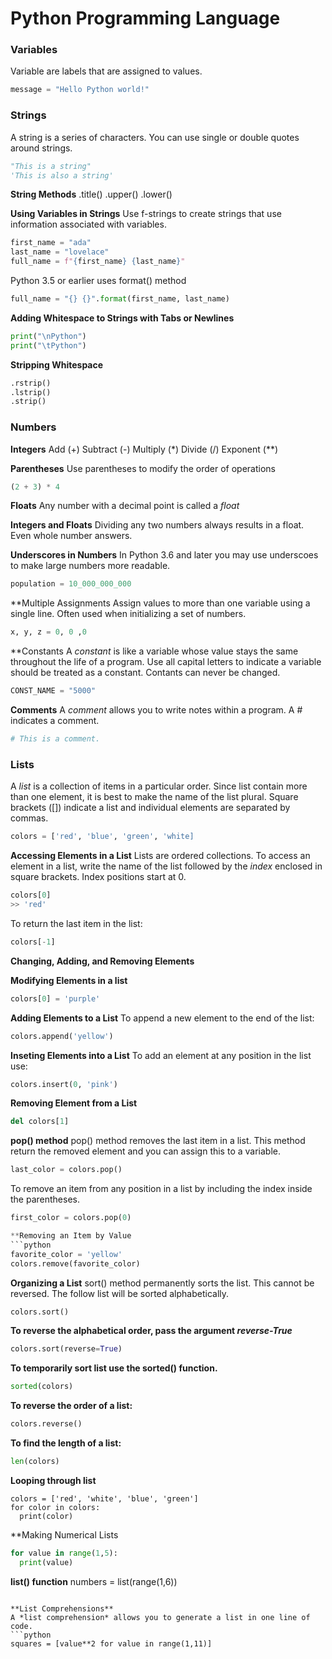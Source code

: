 # Python Programming Language

### Variables
Variable are labels that are assigned to values.

```python
message = "Hello Python world!"
```

### Strings
A string is a series of characters. You can use single or double quotes around strings.

```python
"This is a string"
'This is also a string'
```

**String Methods**
.title()
.upper()
.lower()

**Using Variables in Strings**
Use f-strings to create strings that use information associated with variables.

```python
first_name = "ada"
last_name = "lovelace"
full_name = f"{first_name} {last_name}"
```

Python 3.5 or earlier uses format() method
```python
full_name = "{} {}".format(first_name, last_name)
```

**Adding Whitespace to Strings with Tabs or Newlines**

```python
print("\nPython")
print("\tPython")
```

**Stripping Whitespace**

```python
.rstrip()
.lstrip()
.strip()
```

### Numbers

**Integers**
Add (+)
Subtract (-)
Multiply (*)
Divide (/)
Exponent (**)

**Parentheses**
Use parentheses to modify the order of operations
```python
(2 + 3) * 4
```

**Floats**
Any number with a decimal point is called a *float*

**Integers and Floats**
Dividing any two numbers always results in a float. Even whole number answers.

**Underscores in Numbers**
In Python 3.6 and later you may use underscoes to make large numbers more readable. 

```python
population = 10_000_000_000
```

**Multiple Assignments
Assign values to more than one variable using a single line. Often used when initializing a set of numbers.
```python
x, y, z = 0, 0 ,0
```

**Constants
A *constant* is like a variable whose value stays the same throughout the life of a program. Use all capital letters to indicate a variable should be treated as a constant. Contants can never be changed.
```python
CONST_NAME = "5000"
```

**Comments**
A *comment* allows you to write notes within a program. A # indicates a comment. 
```python
# This is a comment.
```

### Lists

A *list* is a collection of items in a particular order. Since list contain more than one element, it is best to make the name of the list plural. Square brackets ([]) indicate a list and individual elements are separated by commas.

```python
colors = ['red', 'blue', 'green', 'white]
```

**Accessing Elements in a List**
Lists are ordered collections. To access an element in a list, write the name of the list followed by the *index* enclosed in square brackets. 
Index positions start at 0.

```python
colors[0] 
>> 'red'
```

To return the last item in the list:
```python
colors[-1]
```

**Changing, Adding, and Removing Elements**

**Modifying Elements in a list**
```python
colors[0] = 'purple'
```

**Adding Elements to a List**
To append a new element to the end of the list:
```python
colors.append('yellow')
```

**Inseting Elements into a List**
To add an element at any position in the list use:
```python
colors.insert(0, 'pink')
```

**Removing Element from a List**
```python
del colors[1]
```

**pop() method**
pop() method removes the last item in a list. This method return the removed element and you can assign this to a variable.
```python
last_color = colors.pop()
```

To remove an item from any position in a list by including the index inside the parentheses.
```python
first_color = colors.pop(0)

**Removing an Item by Value
```python
favorite_color = 'yellow'
colors.remove(favorite_color)
```

**Organizing a List**
sort() method permanently sorts the list. This cannot be reversed. The follow list will be sorted alphabetically.
```python
colors.sort()
```

**To reverse the alphabetical order, pass the argument *reverse-True***
```python
colors.sort(reverse=True)
```

**To temporarily sort list use the sorted() function.**
```python
sorted(colors)
```

**To reverse the order of a list:**
```python
colors.reverse()
```

**To find the length of a list:**
```python
len(colors)
```

**Looping through list**
```pythong
colors = ['red', 'white', 'blue', 'green']
for color in colors:
  print(color)
  ```

**Making Numerical Lists
```python
for value in range(1,5):
  print(value)
```

**list() function**
numbers = list(range(1,6))
```

**List Comprehensions**
A *list comprehension* allows you to generate a list in one line of code.
```python
squares = [value**2 for value in range(1,11)]
```








